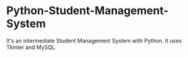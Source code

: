 # Python-Student-Management-System
It's an intermediate Student Management System with Python. It uses Tkinter and MySQL.

